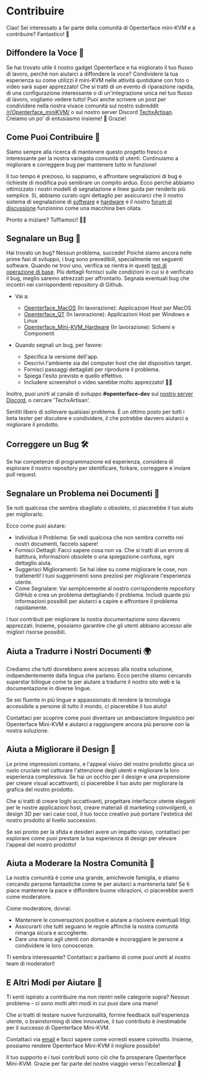 # Contribuire

Ciao! Sei interessato a far parte della comunità di Openterface mini-KVM e a contribuire? Fantastico! 🧡

## Diffondere la Voce 📢

Se hai trovato utile il nostro gadget Openterface e ha migliorato il tuo flusso di lavoro, perché non aiutarci a diffondere la voce? Condividere la tua esperienza su come utilizzi il mini-KVM nelle attività quotidiane con foto o video sarà super apprezzato! Che si tratti di un evento di riparazione rapida, di una configurazione interessante o di un'integrazione unica nel tuo flusso di lavoro, vogliamo vedere tutto! Puoi anche scrivere un post per condividere nella nostra vivace comunità sul nostro subreddit [/r/Openterface_miniKVM/](/reddit) o sul nostro server Discord [TechxArtisan](/discord). Creiamo un po' di entusiasmo insieme! 🚀 Grazie!

## Come Puoi Contribuire 🌟

Siamo sempre alla ricerca di mantenere questo progetto fresco e interessante per la nostra variegata comunità di utenti. Continuiamo a migliorare e correggere bug per mantenere tutto in funzione!

Il tuo tempo è prezioso, lo sappiamo, e affrontare segnalazioni di bug e richieste di modifica può sembrare un compito arduo. Ecco perché abbiamo ottimizzato i nostri modelli di segnalazione e linee guida per renderlo più semplice. Sì, abbiamo curato ogni dettaglio per assicurarci che il nostro sistema di segnalazione di [software](/quick-start/#install-host-application) e [hardware](https://github.com/TechxArtisanStudio/Openterface_Mini-KVM_Hardware) e il nostro [forum di discussione](https://github.com/TechxArtisanStudio/Openterface/discussions) funzionino come una macchina ben oliata.

Pronto a iniziare? Tuffiamoci! 🏊‍♂️

## Segnalare un Bug 🐛

Hai trovato un bug? Nessun problema, succede! Poiché siamo ancora nelle prime fasi di sviluppo, i bug sono prevedibili, specialmente nei seguenti software. Quando ne trovi uno, verifica se rientra in questi [test di operazione di base](/basic). Più dettagli fornisci sulle condizioni in cui si è verificato il bug, meglio saremo attrezzati per affrontarlo. Segnala eventuali bug che incontri nei corrispondenti repository di Github.

- Vai a:
    - [Openterface_MacOS](https://github.com/TechxArtisanStudio/Openterface_MacOS) (In lavorazione): Applicazioni Host per MacOS
    - [Openterface_QT](https://github.com/TechxArtisanStudio/Openterface_QT) (In lavorazione): Applicazioni Host per Windows e Linux
    - [Openterface_Mini-KVM_Hardware](https://github.com/TechxArtisanStudio/Openterface_Mini-KVM_Hardware) (In lavorazione): Schemi e Componenti

- Quando segnali un bug, per favore:
    - Specifica la versione dell'app.
    - Descrivi l'ambiente sia del computer host che del dispositivo target.
    - Fornisci passaggi dettagliati per riprodurre il problema.
    - Spiega l'esito previsto e quello effettivo.
    - Includere screenshot o video sarebbe molto apprezzato! 📸🎥

Inoltre, puoi unirti al canale di sviluppo **#openterface-dev** sul [nostro server Discord](/discord), o cercare 'TechxArtisan'.

Sentiti libero di sollevare qualsiasi problema. È un ottimo posto per tutti i beta tester per discutere e condividere, il che potrebbe davvero aiutarci a migliorare il prodotto.

## Correggere un Bug 🛠️
Se hai competenze di programmazione ed esperienza, considera di esplorare il nostro repository per identificare, forkare, correggere e inviare pull request.

## Segnalare un Problema nei Documenti 📝

Se noti qualcosa che sembra sbagliato o obsoleto, ci piacerebbe il tuo aiuto per migliorarlo.

Ecco come puoi aiutare:

- Individua il Problema: Se vedi qualcosa che non sembra corretto nei nostri documenti, faccelo sapere!
- Fornisci Dettagli: Facci sapere cosa non va. Che si tratti di un errore di battitura, informazioni obsolete o una spiegazione confusa, ogni dettaglio aiuta.
- Suggerisci Miglioramenti: Se hai idee su come migliorare le cose, non trattenerti! I tuoi suggerimenti sono preziosi per migliorare l'esperienza utente.
- Come Segnalare: Vai semplicemente al nostro corrispondente repository GitHub e crea un problema dettagliando il problema. Includi quante più informazioni possibili per aiutarci a capire e affrontare il problema rapidamente.

I tuoi contributi per migliorare la nostra documentazione sono davvero apprezzati. Insieme, possiamo garantire che gli utenti abbiano accesso alle migliori risorse possibili.

## Aiuta a Tradurre i Nostri Documenti 🌍

Crediamo che tutti dovrebbero avere accesso alla nostra soluzione, indipendentemente dalla lingua che parlano. Ecco perché stiamo cercando superstar bilingue come te per aiutare a tradurre il nostro sito web e la documentazione in diverse lingue.

Se sei fluente in più lingue e appassionato di rendere la tecnologia accessibile a persone di tutto il mondo, ci piacerebbe il tuo aiuto!

Contattaci per scoprire come puoi diventare un ambasciatore linguistico per Openterface Mini-KVM e aiutarci a raggiungere ancora più persone con la nostra soluzione.

## Aiuta a Migliorare il Design 🎨
Le prime impressioni contano, e l'appeal visivo del nostro prodotto gioca un ruolo cruciale nel catturare l'attenzione degli utenti e migliorare la loro esperienza complessiva. Se hai un occhio per il design e una propensione per creare visual accattivanti, ci piacerebbe il tuo aiuto per migliorare la grafica del nostro prodotto.

Che si tratti di creare loghi accattivanti, progettare interfacce utente eleganti per le nostre applicazioni host, creare materiali di marketing coinvolgenti, o design 3D per vari case cool, il tuo tocco creativo può portare l'estetica del nostro prodotto al livello successivo.

Se sei pronto per la sfida e desideri avere un impatto visivo, contattaci per esplorare come puoi prestare la tua esperienza di design per elevare l'appeal del nostro prodotto!

## Aiuta a Moderare la Nostra Comunità 🤝

La nostra comunità è come una grande, amichevole famiglia, e stiamo cercando persone fantastiche come te per aiutarci a mantenerla tale! Se ti piace mantenere la pace e diffondere buone vibrazioni, ci piacerebbe averti come moderatore.

Come moderatore, dovrai:

- Mantenere le conversazioni positive e aiutare a risolvere eventuali litigi.
- Assicurarti che tutti seguano le regole affinché la nostra comunità rimanga sicura e accogliente.
- Dare una mano agli utenti con domande e incoraggiare le persone a condividere le loro conoscenze.

Ti sembra interessante? Contattaci e parliamo di come puoi unirti al nostro team di moderatori!

## E Altri Modi per Aiutare 🚀
Ti senti ispirato a contribuire ma non rientri nelle categorie sopra? Nessun problema – ci sono molti altri modi in cui puoi dare una mano!

Che si tratti di testare nuove funzionalità, fornire feedback sull'esperienza utente, o brainstorming di idee innovative, il tuo contributo è inestimabile per il successo di Openterface Mini-KVM.

Contattaci via [email](mailto:info@techxartisan.com) e facci sapere come vorresti essere coinvolto. Insieme, possiamo rendere Openterface Mini-KVM il migliore possibile!

Il tuo supporto e i tuoi contributi sono ciò che fa prosperare Openterface Mini-KVM. Grazie per far parte del nostro viaggio verso l'eccellenza! 🚀
